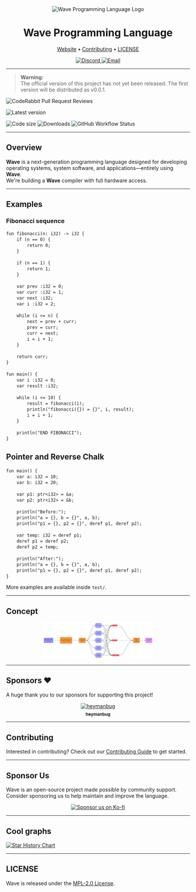 <div align="center">
  <img src="https://wave-lang.dev/img/favicon.ico" alt="Wave Programming Language Logo" width="100" />
  <h1>Wave Programming Language</h1>
  <p>
    <a href="https://www.wave-lang.dev">Website</a> •
    <a href="https://github.com/LunaStev/Wave/wiki/Contributing">Contributing</a> •
    <a href="LICENSE">LICENSE</a>
  </p>
</div>

<div align="center">
  <a href="https://discord.gg/Kuk2qXFjc5" target="_blank">
    <img src="https://img.shields.io/badge/Discord-5865F2?style=for-the-badge&logo=discord&logoColor=white" alt="Discord" />
  </a>
  <a href="mailto:lunastev@gurmstudios.com" target="_blank">
    <img src="https://img.shields.io/badge/Email-D14836?style=for-the-badge&logo=gmail&logoColor=white" alt="Email" />
  </a>
</div>

---

> **Warning:**  
> The official version of this project has not yet been released. The first version will be distributed as v0.0.1.

![CodeRabbit Pull Request Reviews](https://img.shields.io/coderabbit/prs/github/LunaStev/Wave?style=for-the-badge&logo=github?utm_source=oss&utm_medium=github&utm_campaign=LunaStev%2FWave&labelColor=171717&color=FF570A&link=https%3A%2F%2Fcoderabbit.ai&label=CodeRabbit+Reviews)

![Latest version](https://img.shields.io/github/v/release/LunaStev/Wave?style=for-the-badge&include_prereleases)

![Code size](https://img.shields.io/github/languages/code-size/LunaStev/Wave?style=for-the-badge&logo=github)
![Downloads](https://img.shields.io/github/downloads/LunaStev/Wave/total?color=%2324cc24&style=for-the-badge&logo=github)
![GitHub Workflow Status](https://img.shields.io/github/actions/workflow/status/LunaStev/Wave/rust.yml?logo=rust&style=for-the-badge&branch=master)

---

## Overview

**Wave** is a next-generation programming language designed for developing operating systems, system software, and applications—entirely using **Wave**.  
We're building a **Wave** compiler with full hardware access.

---

## Examples

### Fibonacci sequence

```wave
fun fibonacci(n: i32) -> i32 {
    if (n == 0) {
        return 0;
    }
    
    if (n == 1) {
        return 1;
    }
    
    var prev :i32 = 0;
    var curr :i32 = 1;
    var next :i32;
    var i :i32 = 2;
    
    while (i <= n) {
        next = prev + curr;
        prev = curr;
        curr = next;
        i = i + 1;
    }
    
    return curr;
}

fun main() {
    var i :i32 = 0;
    var result :i32;
    
    while (i <= 10) {
        result = fibonacci(i);
        println("fibonacci({}) = {}", i, result);
        i = i + 1;
    }

    println("END FIBONACCI");
}
```

## Pointer and Reverse Chalk

```wave
fun main() {
    var a: i32 = 10;
    var b: i32 = 20;
    
    var p1: ptr<i32> = &a;
    var p2: ptr<i32> = &b;
    
    println("Before:");
    println("a = {}, b = {}", a, b);
    println("p1 = {}, p2 = {}", deref p1, deref p2);
    
    var temp: i32 = deref p1;
    deref p1 = deref p2;
    deref p2 = temp;
    
    println("After:");
    println("a = {}, b = {}", a, b);
    println("p1 = {}, p2 = {}", deref p1, deref p2);
}
```

More examples are available inside `test/`.

---

## Concept

<p align="center">
  <img src=".github/scalability1.svg" alt="Wave Concept Diagram" width="60%">
</p>

---

## Sponsors ❤️

A huge thank you to our sponsors for supporting this project!

<p align="center">
  <a href="https://ko-fi.com/heymanbug">
    <img src="https://ko-fi.com/img/anon7.png?v=10" width="100" alt="heymanbug" />
    <br>
    <sub><b>heymanbug</b></sub>
  </a>
</p>

---

## Contributing

Interested in contributing? Check out our [Contributing Guide](https://github.com/LunaStev/Wave/wiki/Contributing) to get started.

---

## Sponsor Us

Wave is an open-source project made possible by community support.  
Consider sponsoring us to help maintain and improve the language.

<p align="center">
  <a href="https://ko-fi.com/X8X311B3SX">
    <img src="https://ko-fi.com/img/githubbutton_sm.svg" alt="Sponsor us on Ko-fi" />
  </a>
</p>

---

## Cool graphs

[![Star History Chart](https://api.star-history.com/svg?repos=LunaStev/Wave&type=Date)](https://star-history.com/#LunaStev/Wave&Date)

---

## LICENSE

Wave is released under the [MPL-2.0 License](LICENSE).
